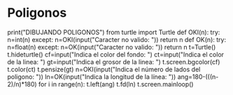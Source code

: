 # Poligonos
print("DIBUJANDO POLIGONOS")
from turtle import Turtle
def OKI(n):
    try:
		   n=int(n)
		except:
		   n=OKI(input("Caracter no valido: "))
		return n
def OK(n):
    try:
		   n=float(n)
		except:
		   n=OK(input("Caracter no valido: "))
		return n
t=Turtle()
t.hideturtle()
cf=input("Indica el color del fondo: ")
ct=input("Indica el color de la linea: ")
gt=input("Indica el grosor de la linea: ")
t.screen.bgcolor(cf)
t.color(ct)
t.pensize(gt)
n=OKI(input("Indica el número de lados del poligono: "))
ln=OK(input("Indica la longitud de la línea: "))
ang=180-(((n-2)/n)*180)
for i in range(n):
    t.left(ang)
		t.fd(ln)
t.screen.mainloop()



  
